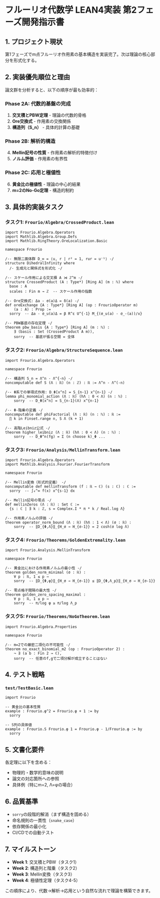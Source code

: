 # フルーリオ代数学 LEAN4実装 第2フェーズ開発指示書

## 1. プロジェクト現状

第1フェーズでm点フルーリオ作用素の基本構造を実装完了。次は理論の核心部分を形式化する。

## 2. 実装優先順位と理由

論文群を分析すると、以下の順序が最も効率的：

### Phase 2A: 代数的基盤の完成
1. **交叉積とPBW定理** - 理論の代数的骨格
2. **Ore交換式** - 作用素の交換関係
3. **構造列（S_n）** - 具体的計算の基礎

### Phase 2B: 解析的構造
4. **Mellin記号の性質** - 作用素の解析的特徴付け
5. **ノルム評価** - 作用素の有界性

### Phase 2C: 応用と極値性
6. **黄金比の極値性** - 理論の中心的結果
7. **m=2のNo-Go定理** - 構造的制約

## 3. 具体的実装タスク

### タスク1: `Frourio/Algebra/CrossedProduct.lean`

```lean
import Frourio.Algebra.Operators
import Mathlib.Algebra.Group.Defs
import Mathlib.RingTheory.OreLocalization.Basic

namespace Frourio

/-- 無限二面体群 D_∞ = ⟨u, r | r² = 1, rur = u⁻¹⟩ -/
structure DihedralInfinity where
  /- 生成元と関係式を形式化 -/

/-- スケール作用による交叉積 A ⋊ ℤ^m -/
structure CrossedProduct (A : Type*) [Ring A] (m : ℕ) where
  base : A
  scales : Fin m → ℤ  -- スケール作用の指数
  
/-- Ore交換式: Δa - σ(a)Δ = δ(a) -/
def oreExchange {A : Type*} [Ring A] (op : FrourioOperator m) 
    (a : A) : Prop :=
  sorry  -- Δa - σ_u(a)Δ = β R^ε U^{-1} M_{(σ_u(a) - σ_-(a))/x}

/-- PBW基底の存在定理 -/
theorem pbw_basis {A : Type*} [Ring A] (m : ℕ) :
    ∃ (basis : Set (CrossedProduct A m)), 
    sorry  -- 基底が張る空間 = 全体
```

### タスク2: `Frourio/Algebra/StructureSequence.lean`

```lean
import Frourio.Algebra.Operators

namespace Frourio

/-- 構造列 S_n = Λ^n - Λ^{-n} -/
noncomputable def S (Λ : ℝ) (n : ℤ) : ℝ := Λ^n - Λ^(-n)

/-- Φ系での単項式作用: D_Φ[x^n] = S_{n-1} x^{n-1} -/
lemma phi_monomial_action (Λ : ℝ) (hΛ : 0 < Λ) (n : ℕ) :
    sorry  -- D_Φ[x^n] = S_{n-1}(Λ) x^{n-1}

/-- Φ-階乗の定義 -/
noncomputable def phiFactorial (Λ : ℝ) (n : ℕ) : ℝ :=
  ∏ k in Finset.range n, S Λ (k + 1)

/-- 高階Leibniz公式 -/
theorem higher_leibniz (Λ : ℝ) (hΛ : 0 < Λ) (n : ℕ) :
    sorry  -- D_Φ^n(fg) = Σ (n choose k)_Φ ...
```

### タスク3: `Frourio/Analysis/MellinTransform.lean`

```lean
import Frourio.Algebra.Operators
import Mathlib.Analysis.Fourier.FourierTransform

namespace Frourio

/-- Mellin変換（形式的定義） -/
noncomputable def mellinTransform (f : ℝ → ℂ) (s : ℂ) : ℂ :=
  sorry  -- ∫₀^∞ f(x) x^{s-1} dx

/-- Mellin記号の零点 -/
def mellinZeros (Λ : ℝ) : Set ℂ :=
  {s : ℂ | ∃ k : ℤ, s = Complex.I * π * k / Real.log Λ}

/-- 作用素ノルムの評価 -/
theorem operator_norm_bound (Λ : ℝ) (hΛ : 1 < Λ) (σ : ℝ) :
    sorry  -- ‖D_{Φ,Λ}‖_{H_σ → H_{σ-1}} = 2 cosh(σ log Λ)
```

### タスク4: `Frourio/Theorems/GoldenExtremality.lean`

```lean
import Frourio.Analysis.MellinTransform

namespace Frourio

/-- 黄金比における作用素ノルムの最小性 -/
theorem golden_norm_minimal (σ : ℝ) :
    ∀ p : ℝ, 1 ≤ p → 
    sorry  -- ‖D_{Φ,φ}‖_{H_σ → H_{σ-1}} ≤ ‖D_{Φ,Λ_p}‖_{H_σ → H_{σ-1}}

/-- 零点格子間隔の最大性 -/
theorem golden_zero_spacing_maximal :
    ∀ p : ℝ, 1 ≤ p →
    sorry  -- π/log φ ≥ π/log Λ_p
```

### タスク5: `Frourio/Theorems/NoGoTheorem.lean`

```lean
import Frourio.Algebra.Properties

namespace Frourio

/-- m=2での厳密二項化の不可能性 -/
theorem no_exact_binomial_m2 (op : FrourioOperator 2) :
    ¬ ∃ (a b : Fin 2 → ℂ), 
    sorry  -- 任意のf,gで二項分解が成立することはない
```

## 4. テスト戦略

### `test/TestBasic.lean`
```lean
import Frourio

-- 黄金比の基本性質
example : Frourio.φ^2 = Frourio.φ + 1 := by
  sorry

-- S列の具体値
example : Frourio.S Frourio.φ 1 = Frourio.φ - 1/Frourio.φ := by
  sorry
```

## 5. 文書化要件

各定理に以下を含める：
- 物理的・数学的意味の説明
- 論文の対応箇所への参照
- 具体例（特にm=2, Λ=φの場合）

## 6. 品質基準

- `sorry`の段階的解消（まず構造を固める）
- 命名規則の一貫性（`snake_case`）
- 依存関係の最小化
- CI/CDでの自動テスト

## 7. マイルストーン

- **Week 1**: 交叉積とPBW（タスク1）
- **Week 2**: 構造列と階乗（タスク2）
- **Week 3**: Mellin変換（タスク3）
- **Week 4**: 極値性定理（タスク4-5）

この順序により、代数→解析→応用という自然な流れで理論を構築できます。
